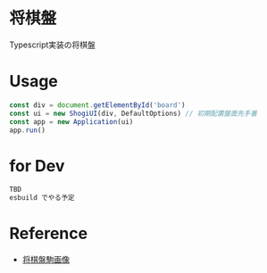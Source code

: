 # 将棋盤

Typescript実装の将棋盤

# Usage

```typescript
const div = document.getElementById('board')
const ui = new ShogiUI(div, DefaultOptions) // 初期配置盤面先手番
const app = new Application(ui)
app.run()
```

# for Dev

```sh
TBD
esbuild でやる予定
```


# Reference

- [将棋盤駒画像](http://sozai.7gates.net/info/kiyaku.html)